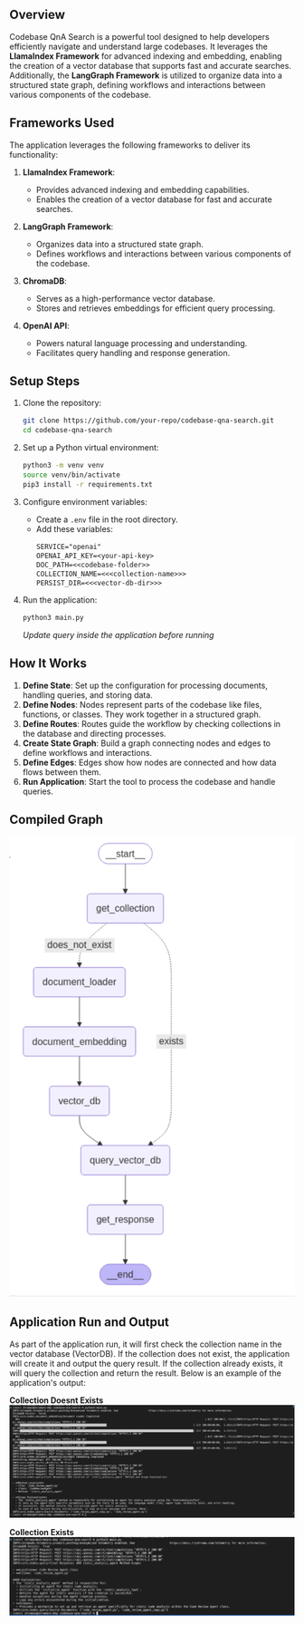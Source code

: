 ## Overview
Codebase QnA Search is a powerful tool designed to help developers efficiently navigate and understand large codebases. It leverages the **LlamaIndex Framework** for advanced indexing and embedding, enabling the creation of a vector database that supports fast and accurate searches. Additionally, the **LangGraph Framework** is utilized to organize data into a structured state graph, defining workflows and interactions between various components of the codebase.

## Frameworks Used
The application leverages the following frameworks to deliver its functionality:

1. **LlamaIndex Framework**:
    - Provides advanced indexing and embedding capabilities.
    - Enables the creation of a vector database for fast and accurate searches.

2. **LangGraph Framework**:
    - Organizes data into a structured state graph.
    - Defines workflows and interactions between various components of the codebase.

3. **ChromaDB**:
    - Serves as a high-performance vector database.
    - Stores and retrieves embeddings for efficient query processing.

4. **OpenAI API**:
    - Powers natural language processing and understanding.
    - Facilitates query handling and response generation.

## Setup Steps
1. Clone the repository:
    ```bash
    git clone https://github.com/your-repo/codebase-qna-search.git
    cd codebase-qna-search
    ```

2. Set up a Python virtual environment:
    ```bash
    python3 -m venv venv
    source venv/bin/activate
    pip3 install -r requirements.txt 
    ```

3. Configure environment variables:
    - Create a `.env` file in the root directory.
    - Add these variables:
      ```
      SERVICE="openai"
      OPENAI_API_KEY=<your-api-key>
      DOC_PATH=<<codebase-folder>>
      COLLECTION_NAME=<<<collection-name>>>
      PERSIST_DIR=<<<vector-db-dir>>>
      ```

4. Run the application:
    ```bash
    python3 main.py
    ```
    *Update query inside the application before running*

## How It Works
1. **Define State**: Set up the configuration for processing documents, handling queries, and storing data.
2. **Define Nodes**: Nodes represent parts of the codebase like files, functions, or classes. They work together in a structured graph.
3. **Define Routes**: Routes guide the workflow by checking collections in the database and directing processes.
4. **Create State Graph**: Build a graph connecting nodes and edges to define workflows and interactions.
5. **Define Edges**: Edges show how nodes are connected and how data flows between them.
6. **Run Application**: Start the tool to process the codebase and handle queries.

## Compiled Graph
![Compiled Graph](docs/compiled_graph.png)

## Application Run and Output
As part of the application run, it will first check the collection name in the vector database (VectorDB). If the collection does not exist, the application will create it and output the query result. If the collection already exists, it will query the collection and return the result. Below is an example of the application's output:

**Collection Doesnt Exists**
![Collection Exists](docs/doesntExists.png)

**Collection Exists**
![Collection Exists](docs/exists.png)





